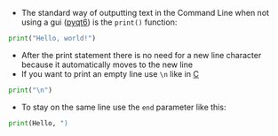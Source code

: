 - The standard way of outputting text in the Command Line when not using a gui ([pyqt6](pyqt6-guide.md)) is the `print()` function:
```python
print("Hello, world!")
```
- After the print statement there is no need for a new line character because it automatically moves to the new line
- If you want  to print an empty line use `\n` like in [C](contents-c.md)
```python
print("\n")
```

- To stay on the same line use the `end` parameter like this:
```python
print(Hello, ")
```